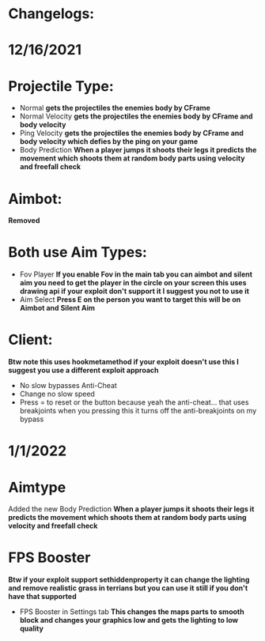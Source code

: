 # Changelogs:
# 12/16/2021

# Projectile Type:

- Normal **gets the projectiles the enemies body by CFrame**
- Normal Velocity **gets the projectiles the enemies body by CFrame and body velocity**
- Ping Velocity **gets the projectiles the enemies body by CFrame and body velocity which defies by the ping on your game**
- Body Prediction **When a player jumps it shoots their legs it predicts the movement which shoots them at random body parts using velocity and freefall check**

# Aimbot:
**Removed**

# Both use Aim Types:
- Fov Player **If you enable Fov in the main tab you can aimbot and silent aim you need to get the player in the circle on your screen this uses drawing api if your exploit don't support it I suggest you not to use it**
- Aim Select **Press E on the person you want to target this will be on Aimbot and Silent Aim**

# Client:
**Btw note this uses hookmetamethod if your exploit doesn't use this I suggest you use a different exploit approach**
- No slow bypasses Anti-Cheat
- Change no slow speed
- Press = to reset or the button because yeah the anti-cheat... that uses breakjoints when you pressing this it turns off the anti-breakjoints on my bypass

# 1/1/2022

# Aimtype

Added the new Body Prediction **When a player jumps it shoots their legs it predicts the movement which shoots them at random body parts using velocity and freefall check** 

# FPS Booster
**Btw if your exploit support sethiddenproperty it can change the lighting and remove realistic grass in terrians but you can use it still if you don't have that supported**
- FPS Booster in Settings tab **This changes the maps parts to smooth block and changes your graphics low and gets the lighting to low quality**
